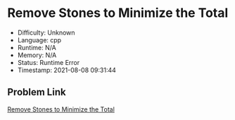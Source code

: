 # Remove Stones to Minimize the Total

- Difficulty: Unknown
- Language: cpp
- Runtime: N/A
- Memory: N/A
- Status: Runtime Error
- Timestamp: 2021-08-08 09:31:44

## Problem Link
[Remove Stones to Minimize the Total](https://leetcode.com/problems/remove-stones-to-minimize-the-total)

